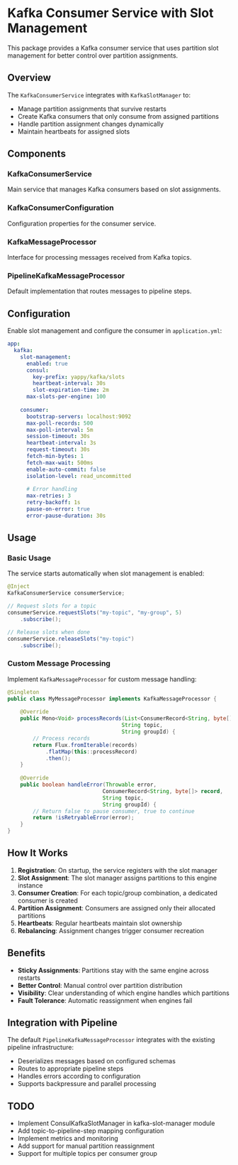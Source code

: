 # Kafka Consumer Service with Slot Management

This package provides a Kafka consumer service that uses partition slot management for better control over partition assignments.

## Overview

The `KafkaConsumerService` integrates with `KafkaSlotManager` to:
- Manage partition assignments that survive restarts
- Create Kafka consumers that only consume from assigned partitions  
- Handle partition assignment changes dynamically
- Maintain heartbeats for assigned slots

## Components

### KafkaConsumerService
Main service that manages Kafka consumers based on slot assignments.

### KafkaConsumerConfiguration
Configuration properties for the consumer service.

### KafkaMessageProcessor
Interface for processing messages received from Kafka topics.

### PipelineKafkaMessageProcessor
Default implementation that routes messages to pipeline steps.

## Configuration

Enable slot management and configure the consumer in `application.yml`:

```yaml
app:
  kafka:
    slot-management:
      enabled: true
      consul:
        key-prefix: yappy/kafka/slots
        heartbeat-interval: 30s
        slot-expiration-time: 2m
      max-slots-per-engine: 100
    
    consumer:
      bootstrap-servers: localhost:9092
      max-poll-records: 500
      max-poll-interval: 5m
      session-timeout: 30s
      heartbeat-interval: 3s
      request-timeout: 30s
      fetch-min-bytes: 1
      fetch-max-wait: 500ms
      enable-auto-commit: false
      isolation-level: read_uncommitted
      
      # Error handling
      max-retries: 3
      retry-backoff: 1s
      pause-on-error: true
      error-pause-duration: 30s
```

## Usage

### Basic Usage

The service starts automatically when slot management is enabled:

```java
@Inject
KafkaConsumerService consumerService;

// Request slots for a topic
consumerService.requestSlots("my-topic", "my-group", 5)
    .subscribe();

// Release slots when done
consumerService.releaseSlots("my-topic")
    .subscribe();
```

### Custom Message Processing

Implement `KafkaMessageProcessor` for custom message handling:

```java
@Singleton
public class MyMessageProcessor implements KafkaMessageProcessor {
    
    @Override
    public Mono<Void> processRecords(List<ConsumerRecord<String, byte[]>> records,
                                    String topic,
                                    String groupId) {
        // Process records
        return Flux.fromIterable(records)
            .flatMap(this::processRecord)
            .then();
    }
    
    @Override
    public boolean handleError(Throwable error,
                              ConsumerRecord<String, byte[]> record,
                              String topic,
                              String groupId) {
        // Return false to pause consumer, true to continue
        return !isRetryableError(error);
    }
}
```

## How It Works

1. **Registration**: On startup, the service registers with the slot manager
2. **Slot Assignment**: The slot manager assigns partitions to this engine instance
3. **Consumer Creation**: For each topic/group combination, a dedicated consumer is created
4. **Partition Assignment**: Consumers are assigned only their allocated partitions
5. **Heartbeats**: Regular heartbeats maintain slot ownership
6. **Rebalancing**: Assignment changes trigger consumer recreation

## Benefits

- **Sticky Assignments**: Partitions stay with the same engine across restarts
- **Better Control**: Manual control over partition distribution
- **Visibility**: Clear understanding of which engine handles which partitions
- **Fault Tolerance**: Automatic reassignment when engines fail

## Integration with Pipeline

The default `PipelineKafkaMessageProcessor` integrates with the existing pipeline infrastructure:
- Deserializes messages based on configured schemas
- Routes to appropriate pipeline steps
- Handles errors according to configuration
- Supports backpressure and parallel processing

## TODO

- Implement ConsulKafkaSlotManager in kafka-slot-manager module
- Add topic-to-pipeline-step mapping configuration
- Implement metrics and monitoring
- Add support for manual partition reassignment
- Support for multiple topics per consumer group